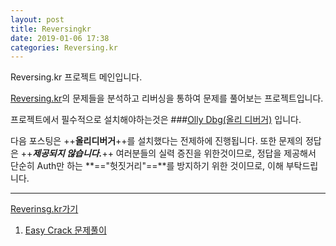 ```yaml
---
layout: post
title: Reversingkr
date: 2019-01-06 17:38
categories: Reversing.kr
---
```


Reversing.kr 프로젝트 메인입니다.

[Reversing.kr](http://reversing.kr)의 문제들을 분석하고 
리버싱을 통하여 문제를 풀어보는 프로젝트입니다.

프로젝트에서 필수적으로 설치해야하는것은
###[Olly Dbg(올리 디버거)](http://http://www.ollydbg.de/)
입니다. 

다음 포스팅은 ++**올리디버거**++를 설치했다는 전제하에 진행됩니다.
또한 문제의 정답은 ++***제공되지 않습니다.***++
여러분들의 실력 증진을 위한것이므로, 정답을 제공해서 단순히
Auth만 하는 **=="헛짓거리"==**를 방지하기 위한 것이므로, 이해 부탁드립니다.

* * *

[Reverinsg.kr가기](http://reversing.kr)

1. [Easy Crack 문제풀이]()
